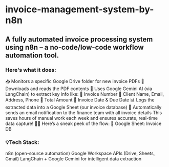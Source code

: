 # invoice-management-system-by-n8n
## A fully automated invoice processing system using n8n – a no-code/low-code workflow automation tool.
### Here's what it does:
 📥 Monitors a specific Google Drive folder for new invoice PDFs
 📄 Downloads and reads the PDF contents
 🧠 Uses Google Gemini AI (via LangChain) to extract key info like:
 🔹 Invoice Number
 🔹 Client Name, Email, Address, Phone
 🔹 Total Amount
 🔹 Invoice Date & Due Date
 📊 Logs the extracted data into a Google Sheet (our invoice database)
 📧 Automatically sends an email notification to the finance team with all invoice details
This saves hours of manual work each week and ensures accurate, real-time data capture! 🔁✨
Here’s a sneak peek of the flow:
 🔗 Google Sheet: Invoice DB
### 💡Tech Stack:
  n8n (open-source automation)
  Google Workspace APIs (Drive, Sheets, Gmail)
  LangChain + Google Gemini for intelligent data extraction
